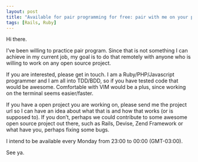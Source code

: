 ```yaml
---
layout: post
title: "Available for pair programming for free: pair with me on your preferred open source project"
tags: [Rails, Ruby]
---
```


Hi there.

I’ve been willing to practice pair program. Since that is not something I can achieve in my current job, my goal is to do that remotely with anyone who is willing to work on any open source project.

If you are interested, please get in touch. I am a Ruby/PHP/Javascript programmer and I am all into TDD/BDD, so if you have tested code that would be awesome. Comfortable with VIM would be a plus, since working on the terminal seems easier/faster.

If you have a open project you are working on, please send me the project url so I can have an idea about what that is and how that works (or is supposed to). If you don’t, perhaps we could contribute to some awesome open source project out there, such as Rails, Devise, Zend Framework or what have you, perhaps fixing some bugs.

I intend to be available every Monday from 23:00 to 00:00 (GMT-03:00).

See ya.

